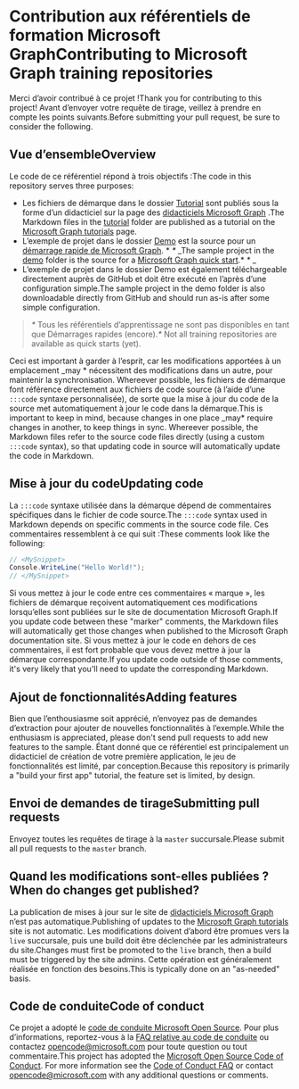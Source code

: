 # <a name="contributing-to-microsoft-graph-training-repositories"></a><span data-ttu-id="becd9-101">Contribution aux référentiels de formation Microsoft Graph</span><span class="sxs-lookup"><span data-stu-id="becd9-101">Contributing to Microsoft Graph training repositories</span></span>

<span data-ttu-id="becd9-102">Merci d’avoir contribué à ce projet !</span><span class="sxs-lookup"><span data-stu-id="becd9-102">Thank you for contributing to this project!</span></span> <span data-ttu-id="becd9-103">Avant d’envoyer votre requête de tirage, veillez à prendre en compte les points suivants.</span><span class="sxs-lookup"><span data-stu-id="becd9-103">Before submitting your pull request, be sure to consider the following.</span></span>

## <a name="overview"></a><span data-ttu-id="becd9-104">Vue d’ensemble</span><span class="sxs-lookup"><span data-stu-id="becd9-104">Overview</span></span>

<span data-ttu-id="becd9-105">Le code de ce référentiel répond à trois objectifs :</span><span class="sxs-lookup"><span data-stu-id="becd9-105">The code in this repository serves three purposes:</span></span>

- <span data-ttu-id="becd9-106">Les fichiers de démarque dans le dossier [Tutorial](/tutorial) sont publiés sous la forme d’un didacticiel sur la page des [didacticiels Microsoft Graph](https://docs.microsoft.com/graph/tutorials) .</span><span class="sxs-lookup"><span data-stu-id="becd9-106">The Markdown files in the [tutorial](/tutorial) folder are published as a tutorial on the [Microsoft Graph tutorials](https://docs.microsoft.com/graph/tutorials) page.</span></span>
- <span data-ttu-id="becd9-107">L’exemple de projet dans le dossier [Demo](/demo) est la source pour un [démarrage rapide de Microsoft Graph](https://developer.microsoft.com/graph/quick-start). \* *\** _</span><span class="sxs-lookup"><span data-stu-id="becd9-107">The sample project in the [demo](/demo) folder is the source for a [Microsoft Graph quick start](https://developer.microsoft.com/graph/quick-start).\* *\** _</span></span>
- <span data-ttu-id="becd9-108">L’exemple de projet dans le dossier Demo est également téléchargeable directement auprès de GitHub et doit être exécuté en l’après d’une configuration simple.</span><span class="sxs-lookup"><span data-stu-id="becd9-108">The sample project in the demo folder is also downloadable directly from GitHub and should run as-is after some simple configuration.</span></span>

> <span data-ttu-id="becd9-109">_*\**_ Tous les référentiels d’apprentissage ne sont pas disponibles en tant que Démarrages rapides (encore).</span><span class="sxs-lookup"><span data-stu-id="becd9-109">_*\**_ Not all training repositories are available as quick starts (yet).</span></span>

<span data-ttu-id="becd9-110">Ceci est important à garder à l’esprit, car les modifications apportées à un emplacement _may \* nécessitent des modifications dans un autre, pour maintenir la synchronisation. Whereever possible, les fichiers de démarque font référence directement aux fichiers de code source (à l’aide d’une `:::code` syntaxe personnalisée), de sorte que la mise à jour du code de la source met automatiquement à jour le code dans la démarque.</span><span class="sxs-lookup"><span data-stu-id="becd9-110">This is important to keep in mind, because changes in one place _may\* require changes in another, to keep things in sync. Whereever possible, the Markdown files refer to the source code files directly (using a custom `:::code` syntax), so that updating code in source will automatically update the code in Markdown.</span></span>

## <a name="updating-code"></a><span data-ttu-id="becd9-111">Mise à jour du code</span><span class="sxs-lookup"><span data-stu-id="becd9-111">Updating code</span></span>

<span data-ttu-id="becd9-112">La `:::code` syntaxe utilisée dans la démarque dépend de commentaires spécifiques dans le fichier de code source.</span><span class="sxs-lookup"><span data-stu-id="becd9-112">The `:::code` syntax used in Markdown depends on specific comments in the source code file.</span></span> <span data-ttu-id="becd9-113">Ces commentaires ressemblent à ce qui suit :</span><span class="sxs-lookup"><span data-stu-id="becd9-113">These comments look like the following:</span></span>

```csharp
// <MySnippet>
Console.WriteLine("Hello World!");
// </MySnippet>
```

<span data-ttu-id="becd9-114">Si vous mettez à jour le code entre ces commentaires « marque », les fichiers de démarque reçoivent automatiquement ces modifications lorsqu’elles sont publiées sur le site de documentation Microsoft Graph.</span><span class="sxs-lookup"><span data-stu-id="becd9-114">If you update code between these "marker" comments, the Markdown files will automatically get those changes when published to the Microsoft Graph documentation site.</span></span> <span data-ttu-id="becd9-115">Si vous mettez à jour le code en dehors de ces commentaires, il est fort probable que vous devez mettre à jour la démarque correspondante.</span><span class="sxs-lookup"><span data-stu-id="becd9-115">If you update code outside of those comments, it's very likely that you'll need to update the corresponding Markdown.</span></span>

## <a name="adding-features"></a><span data-ttu-id="becd9-116">Ajout de fonctionnalités</span><span class="sxs-lookup"><span data-stu-id="becd9-116">Adding features</span></span>

<span data-ttu-id="becd9-117">Bien que l’enthousiasme soit apprécié, n’envoyez pas de demandes d’extraction pour ajouter de nouvelles fonctionnalités à l’exemple.</span><span class="sxs-lookup"><span data-stu-id="becd9-117">While the enthusiasm is appreciated, please don't send pull requests to add new features to the sample.</span></span> <span data-ttu-id="becd9-118">Étant donné que ce référentiel est principalement un didacticiel de création de votre première application, le jeu de fonctionnalités est limité, par conception.</span><span class="sxs-lookup"><span data-stu-id="becd9-118">Because this repository is primarily a "build your first app" tutorial, the feature set is limited, by design.</span></span>

## <a name="submitting-pull-requests"></a><span data-ttu-id="becd9-119">Envoi de demandes de tirage</span><span class="sxs-lookup"><span data-stu-id="becd9-119">Submitting pull requests</span></span>

<span data-ttu-id="becd9-120">Envoyez toutes les requêtes de tirage à la `master` succursale.</span><span class="sxs-lookup"><span data-stu-id="becd9-120">Please submit all pull requests to the `master` branch.</span></span>

<!-- markdownlint-disable MD026 -->
## <a name="when-do-changes-get-published"></a><span data-ttu-id="becd9-121">Quand les modifications sont-elles publiées ?</span><span class="sxs-lookup"><span data-stu-id="becd9-121">When do changes get published?</span></span>

<span data-ttu-id="becd9-122">La publication de mises à jour sur le site de [didacticiels Microsoft Graph](https://docs.microsoft.com/graph/tutorials) n’est pas automatique.</span><span class="sxs-lookup"><span data-stu-id="becd9-122">Publishing of updates to the [Microsoft Graph tutorials](https://docs.microsoft.com/graph/tutorials) site is not automatic.</span></span> <span data-ttu-id="becd9-123">Les modifications doivent d’abord être promues vers la `live` succursale, puis une build doit être déclenchée par les administrateurs du site.</span><span class="sxs-lookup"><span data-stu-id="becd9-123">Changes must first be promoted to the `live` branch, then a build must be triggered by the site admins.</span></span> <span data-ttu-id="becd9-124">Cette opération est généralement réalisée en fonction des besoins.</span><span class="sxs-lookup"><span data-stu-id="becd9-124">This is typically done on an "as-needed" basis.</span></span>

## <a name="code-of-conduct"></a><span data-ttu-id="becd9-125">Code de conduite</span><span class="sxs-lookup"><span data-stu-id="becd9-125">Code of conduct</span></span>

<span data-ttu-id="becd9-p106">Ce projet a adopté le [code de conduite Microsoft Open Source](https://opensource.microsoft.com/codeofconduct/). Pour plus d’informations, reportez-vous à la [FAQ relative au code de conduite](https://opensource.microsoft.com/codeofconduct/faq/) ou contactez [opencode@microsoft.com](mailto:opencode@microsoft.com) pour toute question ou tout commentaire.</span><span class="sxs-lookup"><span data-stu-id="becd9-p106">This project has adopted the [Microsoft Open Source Code of Conduct](https://opensource.microsoft.com/codeofconduct/). For more information see the [Code of Conduct FAQ](https://opensource.microsoft.com/codeofconduct/faq/) or contact [opencode@microsoft.com](mailto:opencode@microsoft.com) with any additional questions or comments.</span></span>
